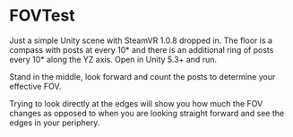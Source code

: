 # FOVTest

Just a simple Unity scene with SteamVR 1.0.8 dropped in.  The floor is a compass with posts at every 10* and there is an additional ring of posts every 10* along the YZ axis.  Open in Unity 5.3+ and run.

Stand in the middle, look forward and count the posts to determine your effective FOV.

Trying to look directly at the edges will show you how much the FOV changes as opposed to when you are looking straight forward and see the edges in your periphery.
